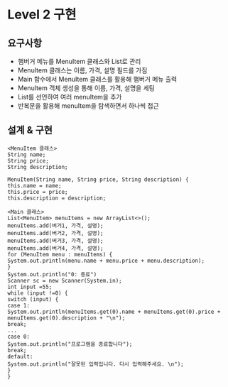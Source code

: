 # Level 2 구현
## 요구사항
- 햄버거 메뉴를 MenuItem 클래스와 List로 관리
- MenuItem 클래스는 이름, 가격, 설명 필드를 가짐
- Main 함수에서 MenuItem 클래스를 활용해 햄버거 메뉴 출력
- MenuItem 객체 생성을 통해 이름, 가격, 설명을 세팅
- List를 선언하여 여러 menuItem을 추가
- 반복문을 활용해 menuItem을 탐색하면서 하나씩 접근
  
## 설계 & 구현
```
<MenuItem 클래스>
String name;
String price;
String description;

MenuItem(String name, String price, String description) {
this.name = name;
this.price = price;
this.description = description;

<Main 클래스>
List<MenuItem> menuItems = new ArrayList<>();
menuItems.add(버거1, 가격, 설명);
menuItems.add(버거2, 가격, 설명);
menuItems.add(버거3, 가격, 설명);
menuItems.add(버거4, 가격, 설명);
for (MenuItem menu : menuItems) {
System.out.println(menu.name + menu.price + menu.description);
}
System.out.println("0: 종료")
Scanner sc = new Scanner(System.in);
int input =55;
while (input !=0) {
switch (input) {
case 1:
System.out.println(menuItems.get(0).name + menuItems.get(0).price + menuItems.get(0).description + "\n");
break;
...
case 0:
System.out.println("프로그램을 종료합니다");
break;
default:
System.out.println("잘못된 입력입니다. 다시 입력해주세요. \n");
}
}
```
